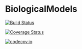 # BiologicalModels

[![Build Status](https://travis-ci.org/ChrisRackauckas/BiologicalModels.jl.svg?branch=master)](https://travis-ci.org/ChrisRackauckas/BiologicalModels.jl)

[![Coverage Status](https://coveralls.io/repos/ChrisRackauckas/BiologicalModels.jl/badge.svg?branch=master&service=github)](https://coveralls.io/github/ChrisRackauckas/BiologicalModels.jl?branch=master)

[![codecov.io](http://codecov.io/github/ChrisRackauckas/BiologicalModels.jl/coverage.svg?branch=master)](http://codecov.io/github/ChrisRackauckas/BiologicalModels.jl?branch=master)
